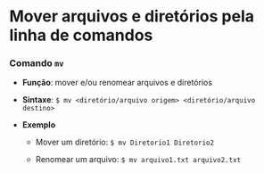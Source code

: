 # Mover arquivos e diretórios pela linha de comandos

### Comando `mv`

* **Função**: mover e/ou renomear arquivos e diretórios

* **Sintaxe**: `$ mv <diretório/arquivo origem> <diretório/arquivo destino>`

* **Exemplo**

  * Mover um diretório: `$ mv Diretorio1 Diretorio2`

  * Renomear um arquivo: `$ mv arquivo1.txt arquivo2.txt`